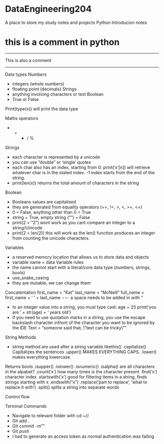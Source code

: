 # DataEngineering204
A place to store my study notes and projects
Python Introducion notes
# this is a comment in python
***
This is also a comment
*** 
Data types
Numbers
- integers (whole numbers)
- floating point (decimals)
Strings
- anything involving characters or text
Boolean
- True or False

Print(type(x)) will print the data type

Maths operators
- + * / % 

Strings
- each character is represented by a unicode
- you can use “double” or ‘single’ quotes
- each char also has an index, starting from 0: print(‘x’[n]) will retrieve whatever char is in the stated index. -1 index starts from the end of the string.
- print(len(x)) returns the total amount of characters in the string 

Boolean
- Booleans values are capitalised
- they are generated from equality operators (==, !=, >, <, >=, <=)
- 0 = False, anything other than 0 = True
- string = True, empty string (“”) = False
- print(2 < “2”) wont work as you cant compare an integer to a string/Unicode.
- print(2 < len(2)) this will work as the len() function produces an integer from counting the unicode characters.

Variables
- a reserved memory location that allows us to store data and objects
- variable name = data
Variable rules
- the name cannot start with a literal/core data type (numbers, strings, bools)
- use_snake_casing
- they are mutable, we can change them

Concatentation
first_name = “Kat”
last_name = “McNeill”
full_name = first_name + ‘ ‘ + last_name
¬¬- a space needs to be added in with ‘’
- to an integer value into a string, you must type cast:
age = 25
print(‘you are ’ + str(age) + ‘ years old’)
- if you need to use quotation marks in a string, you use the escape backslash character infront of the character you want to be ignored by the IDE
Text = “someone said that, \”text can be tricky\””

String Methods
- string method are used after a string variable.likethis()
.capitalize() Capitalizes the sentences 
.upper() MAKES EVERYTHING CAPS. 
.lower() makes everything lowercase. 

Returns bools
.isupper()
.islower()
.isnumeric()
.isalpha() are all characters in the alpabet?
.count(‘x’) how many times is the character present
.find(‘x’) character index
.startswith(‘x’) good for filtering items in a string, finds strings starting with x
.endswith(“x”)
.replace(‘part to replace’, ‘what to replace it with’)
.split() splits a string into separate words

Control flow




Terminal Commands
- Navigate to relevant folder with cd ~//
- Git add . 
- Git commit -m””
- Git push
- I had to generate an access token as normal authentication was failing

